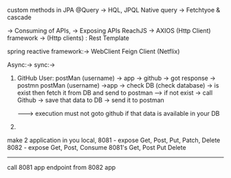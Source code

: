 custom methods in JPA
@Query -> HQL, JPQL
Native query
-> Fetchtyoe & cascade

-> Consuming of APIs, 
-> Exposing APIs 
ReachJS -> AXIOS (Http Client) framework
-> (Http clients) : Rest Template

spring reactive framework:-> WebClient 
Feign Client (Netflix) 

Async:-> 
sync:-> 

1) GitHub User: 
    postMan (username) -> app -> github -> got response -> postmn
   postMan (username) ->app -> check DB (check database) -> is exist then fetch it from DB and send to postman
    --> if not exist -> call Github -> save that data to DB -> send it to postman

    ---> execution must not goto github if that data is available in your DB

2)
make 2 application in you local,
8081 - expose Get, Post, Put, Patch, Delete
8082 - expose Get, Post, Consume 8081's Get, Post Put Delete

---------
call 8081 app endpoint from 8082 app

